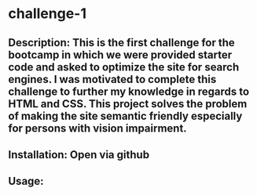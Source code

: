 # challenge-1

## Description: This is the first challenge for the bootcamp in which we were provided starter code and asked to optimize the site for search engines. I was motivated to complete this challenge to further my knowledge in regards to HTML and CSS. This project solves the problem of making the site semantic friendly especially for persons with vision impairment.

## Installation: Open via github

## Usage: 


